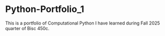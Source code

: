 # Python-Portfolio_1
This is a portfolio of Computational Python I have learned during Fall 2025 quarter of Bisc 450c.
